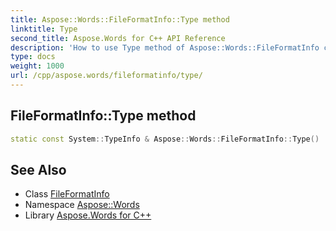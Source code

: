 ```yaml
---
title: Aspose::Words::FileFormatInfo::Type method
linktitle: Type
second_title: Aspose.Words for C++ API Reference
description: 'How to use Type method of Aspose::Words::FileFormatInfo class in C++.'
type: docs
weight: 1000
url: /cpp/aspose.words/fileformatinfo/type/
---
```

## FileFormatInfo::Type method




```cpp
static const System::TypeInfo & Aspose::Words::FileFormatInfo::Type()
```

## See Also

* Class [FileFormatInfo](../)
* Namespace [Aspose::Words](../../)
* Library [Aspose.Words for C++](../../../)
